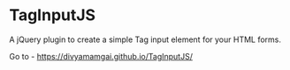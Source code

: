 # TagInputJS
A jQuery plugin to create a simple Tag input element for your HTML forms.

Go to - https://divyamamgai.github.io/TagInputJS/